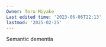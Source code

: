 ```yaml
---
Owner: Toru Miyake
Last edited time: '2023-06-06T22:13'
lastmod: '2025-02-25'
---
```

  

Semantic dementia
